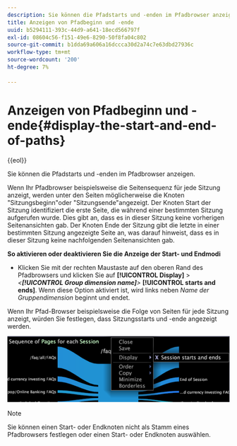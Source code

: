 ```yaml
---
description: Sie können die Pfadstarts und -enden im Pfadbrowser anzeigen.
title: Anzeigen von Pfadbeginn und -ende
uuid: b5294111-393c-44d9-a641-18ecd566797f
exl-id: 08604c56-f151-49e6-8290-50f8fa04c802
source-git-commit: b1dda69a606a16dccca30d2a74c7e63dbd27936c
workflow-type: tm+mt
source-wordcount: '200'
ht-degree: 7%

---
```


# Anzeigen von Pfadbeginn und -ende{#display-the-start-and-end-of-paths}

{{eol}}

Sie können die Pfadstarts und -enden im Pfadbrowser anzeigen.

Wenn Ihr Pfadbrowser beispielsweise die Seitensequenz für jede Sitzung anzeigt, werden unter den Seiten möglicherweise die Knoten &quot;Sitzungsbeginn&quot;oder &quot;Sitzungsende&quot;angezeigt. Der Knoten Start der Sitzung identifiziert die erste Seite, die während einer bestimmten Sitzung aufgerufen wurde. Dies gibt an, dass es in dieser Sitzung keine vorherigen Seitenansichten gab. Der Knoten Ende der Sitzung gibt die letzte in einer bestimmten Sitzung angezeigte Seite an, was darauf hinweist, dass es in dieser Sitzung keine nachfolgenden Seitenansichten gab.

**So aktivieren oder deaktivieren Sie die Anzeige der Start- und Endmodi**

* Klicken Sie mit der rechten Maustaste auf den oberen Rand des Pfadbrowsers und klicken Sie auf **[!UICONTROL Display]** > *&lt;**[!UICONTROL Group dimension name]**>* **[!UICONTROL starts and ends]**. Wenn diese Option aktiviert ist, wird links neben *Name der Gruppendimension* beginnt und endet.

Wenn Ihr Pfad-Browser beispielsweise die Folge von Seiten für jede Sitzung anzeigt, würden Sie festlegen, dass Sitzungsstarts und -ende angezeigt werden.

![](assets/vis_PathBrowser_StartsAndEnds.png)

>[!NOTE]
>
>Sie können einen Start- oder Endknoten nicht als Stamm eines Pfadbrowsers festlegen oder einen Start- oder Endknoten auswählen.
